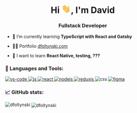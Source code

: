 <h1 align="center">Hi <img src="wave.gif" width="30px">, I'm David</h1>
<h3 align="center">Fullstack Developer</h3>

-   🌱 I’m currently learning **TypeScript with React and Gatsby**

-   👨‍💻 Portfolio <a href="https://dfoltynski.com/" target="_blank">dfoltynski.com</a>

-   📖 I want to learn **React Native, testing, ???**

<h3 align="left">🔧 Languages and Tools:</h3>
<p align="left"> <a href="https://code.visualstudio.com/" target="_blank"> <img src="https://img.shields.io/badge/Editor-VSCode-informational?style=flat&logo=visual-studio-code&logoColor=white&color=6e33ba" alt="vs-code"/> </a> <a href="https://developer.mozilla.org/en-US/docs/Web/JavaScript" target="_blank"> <img src="https://img.shields.io/badge/Code-JavaScript-informational?style=flat&logo=javascript&logoColor=white&color=6e33ba" alt="js"/> </a><a href="https://reactjs.org/" target="_blank"> <img src="https://img.shields.io/badge/Code-React.js-informational?style=flat&logo=react&logoColor=white&color=6e33ba" alt="react"/> </a> <a href="https://nodejs.org/en/" target="_blank"> <img src="https://img.shields.io/badge/Code-Node.js-informational?style=flat&logo=node.js&logoColor=white&color=6e33ba" alt="nodejs"/> </a> <a href="https://redux.js.org/" target="_blank"> <img src="https://img.shields.io/badge/Code-Redux.js-informational?style=flat&logo=redux&logoColor=white&color=6e33ba" alt="reduxjs"/> </a>  <a > <img src="https://img.shields.io/badge/Code-CSS-informational?style=flat&logo=css3&logoColor=white&color=6e33ba" alt="css" /> </a><a href="https://www.figma.com/" target="_blank"> <img src="https://img.shields.io/badge/Design-Figma-informational?style=flat&logo=figma&logoColor=white&color=6e33ba" alt="figma"/> </a>     </p>

<h3 align="left">📈 GitHub stats:</h3>
<p><img align="left" src="https://github-readme-stats.vercel.app/api/top-langs/?username=dfoltynski&layout=compact&theme=radical" alt="dfoltynski" /></p>

<p>&nbsp;<img align="center" src="https://github-readme-stats.vercel.app/api?username=dfoltynski&show_icons=true&theme=radical" alt="dfoltynski" /></p>
